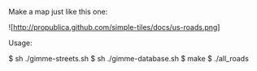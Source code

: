 Make a map just like this one:

![http://propublica.github.com/simple-tiles/docs/us-roads.png]

Usage:

$ sh ./gimme-streets.sh
$ sh ./gimme-database.sh
$ make
$ ./all_roads
